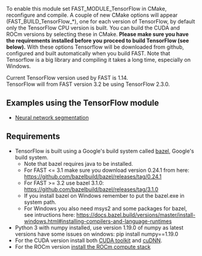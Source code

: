 To enable this module set FAST_MODULE_TensorFlow in CMake, reconfigure and compile.
A couple of new CMake options will appear (FAST_BUILD_TensorFlow_*), one for each version of TensorFlow, by default only the TensorFlow CPU version is built. You can build the CUDA and ROCm versions by selecting these in CMake.
**Please make sure you have the requirements installed before you proceed to build TensorFlow (see below).**
With these options Tensorflow will be downloaded from github, configured and built automatically when you build FAST. Note that Tensorflow is a big library and compiling it takes a long time, especially on Windows.

Current TensorFlow version used by FAST is 1.14.  
TensorFlow will from FAST version 3.2 be using TensorFlow 2.3.0.  

## Examples using the TensorFlow module
* [Neural network segmentation](https://github.com/smistad/FAST/wiki/Example:-Neural-network-segmentation)

## Requirements
* TensorFlow is built using a Google's build system called [bazel](https://bazel.build), Google's build system. 
    * Note that bazel requires java to be installed. 
    * For FAST <= 3.1 make sure you download version 0.24.1 from here: https://github.com/bazelbuild/bazel/releases/tag/0.24.1 
    * For FAST >= 3.2 use bazel 3.1.0: https://github.com/bazelbuild/bazel/releases/tag/3.1.0
    * If you install bazel on Windows remember to put the bazel.exe in system path.
    * For Windows you also need msys2 and some packages for bazel, see intructions here: https://docs.bazel.build/versions/master/install-windows.html#installing-compilers-and-language-runtimes
* Python 3 with numpy installed, use version 1.19.0 of numpy as latest versions have some issues on windows: pip install numpy==1.19.0
* For the CUDA version install both [CUDA toolkit](https://developer.nvidia.com/cuda-downloads) and [cuDNN](https://developer.nvidia.com/cudnn).
* For the ROCm version [install the ROCm compute stack](https://github.com/ROCmSoftwarePlatform/tensorflow-upstream/blob/develop-upstream/rocm_docs/tensorflow-install-basic.md)
